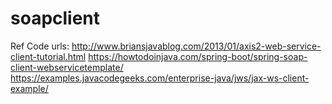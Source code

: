 # soapclient

Ref Code urls:
http://www.briansjavablog.com/2013/01/axis2-web-service-client-tutorial.html
https://howtodoinjava.com/spring-boot/spring-soap-client-webservicetemplate/
https://examples.javacodegeeks.com/enterprise-java/jws/jax-ws-client-example/



